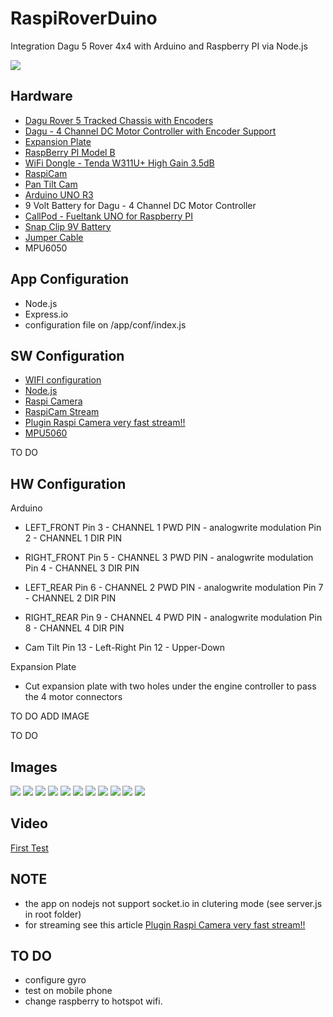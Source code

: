 RaspiRoverDuino
============
Integration Dagu 5 Rover 4x4 with Arduino and Raspberry PI via Node.js

<img src="https://www.codeship.io/projects/c98e3610-59a2-0131-2375-221ce794439b/status"/>

Hardware
--------------

- <a href="http://www.pololu.com/product/1551">Dagu Rover 5 Tracked Chassis with Encoders</a> 
- <a href="http://robosavvy.com/store/product_info.php/products_id/1573">Dagu - 4 Channel DC Motor Controller with Encoder Support</a>
- <a href="http://www.pololu.com/product/1547">Expansion Plate</a>
- <a href="http://www.element14.com/community/community/raspberry-pi">RaspBerry PI Model B</a>
- <a href="https://www.modmypi.com/w311u-high-gain-long-range-wifi-dongle">WiFi Dongle - Tenda W311U+ High Gain 3.5dB</a> 
- <a href="http://www.ebay.it/itm/Neu-Camera-Module-Board-5MP-Webcam-Video-1080p-720p-fur-Raspberry-Pi-/380746393772?pt=DE_Computer_Sonstige&hash=item58a640e8ac">RaspiCam</a>
- <a href="http://www.4tronix.co.uk/arduino/Pan-Tilt-Micro.php">Pan Tilt Cam</a>
- <a href="http://store.arduino.cc/index.php?main_page=product_info&cPath=11_12&products_id=195">Arduino UNO R3</a>
- 9 Volt Battery for Dagu - 4 Channel DC Motor Controller
- <a href="http://callpod.com/products/fueltank">CallPod - Fueltank UNO for Raspberry PI</a>
- <a href="http://www.ebay.it/itm/130995862894?ssPageName=STRK:MEWNX:IT&_trksid=p3984.m1497.l2649">Snap Clip 9V Battery</a>
- <a href="http://www.ebay.it/itm/Arduino-Breadboard-Jumper-Cable-Wires-65-Cable-Pack-/140922066946">Jumper Cable</a>
- MPU6050

App Configuration
--------------
- Node.js
- Express.io
- configuration file on /app/conf/index.js

SW Configuration
--------------
- <a href="https://www.modmypi.com/blog/how-to-set-up-the-ralink-rt5370-wifi-dongle-on-raspian">WIFI configuration</a>
- <a href="http://daringfireball.net/projects/markdown/basics">Node.js</a>
- <a href="http://www.raspberrypi.org/camera">Raspi Camera</a>
- <a href="http://www.miguelmota.com/blog/raspberry-pi-camera-board-video-streaming/">RaspiCam Stream</a>
- <a href="https://github.com/jacksonliam/mjpg-streamer">Plugin Raspi Camera very fast stream!!</a>
- <a href="http://blog.bitify.co.uk/2013/11/interfacing-raspberry-pi-and-mpu-6050.html">MPU5060</a>

TO DO

HW Configuration
--------------

Arduino

- LEFT_FRONT
Pin 3 - CHANNEL 1 PWD PIN - analogwrite modulation
Pin 2 - CHANNEL 1 DIR PIN

- RIGHT_FRONT
Pin 5 - CHANNEL 3 PWD PIN - analogwrite modulation
Pin 4 - CHANNEL 3 DIR PIN

- LEFT_REAR
Pin 6 - CHANNEL 2 PWD PIN - analogwrite modulation
Pin 7 - CHANNEL 2 DIR PIN

- RIGHT_REAR
Pin 9 - CHANNEL 4 PWD PIN - analogwrite modulation
Pin 8 - CHANNEL 4 DIR PIN

- Cam Tilt
Pin 13 - Left-Right
Pin 12 - Upper-Down



Expansion Plate
- Cut expansion plate with two holes under the engine controller to pass the 4 motor connectors

TO DO ADD IMAGE

TO DO

Images
--------------

<img src="https://raw.github.com/marcoberri/mbraspiroverduino/master/image/interfacee_2.jpg"/>

<img src="https://raw.github.com/marcoberri/mbraspiroverduino/master/image/IMAG2273.jpg"/>

<img src="https://raw.github.com/marcoberri/mbraspiroverduino/master/image/IMAG2274.jpg"/>

<img src="https://raw.github.com/marcoberri/mbraspiroverduino/master/image/IMAG2275.jpg"/>

<img src="https://raw.github.com/marcoberri/mbraspiroverduino/master/image/IMAG2276.jpg"/>

<img src="https://raw.github.com/marcoberri/mbraspiroverduino/master/image/IMAG2277.jpg"/>

<img src="https://raw.github.com/marcoberri/mbraspiroverduino/master/image/IMAG2278.jpg"/>

<img src="https://raw.github.com/marcoberri/mbraspiroverduino/master/image/IMAG2279.jpg"/>

<img src="https://raw.github.com/marcoberri/mbraspiroverduino/master/image/IMAG2280.jpg"/>

<img src="https://raw.github.com/marcoberri/mbraspiroverduino/master/image/IMAG2281.jpg"/>

<img src="https://raw.github.com/marcoberri/mbraspiroverduino/master/image/IMAG2282.jpg"/>

Video
--------------

<a href="https://www.youtube.com/watch?v=3kZttU3sqc0">First Test</a>

NOTE
--------------
- the app on nodejs not support socket.io in clutering mode (see server.js in root folder)
- for streaming see this article <a href="https://github.com/jacksonliam/mjpg-streamer">Plugin Raspi Camera very fast stream!!</a>

TO DO
--------------
- configure gyro
- test on mobile phone
- change raspberry to hotspot wifi.
